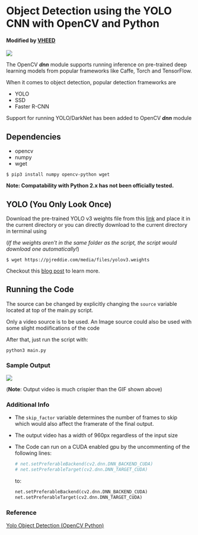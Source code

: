 # Object Detection using the YOLO CNN with OpenCV and Python 
#### Modified by [VHEED](https://twitter.com/The_Vheed)

[![](https://camo.githubusercontent.com/2fb0723ef80f8d87a51218680e209c66f213edf8/68747470733a2f2f666f7274686562616467652e636f6d2f696d616765732f6261646765732f6d6164652d776974682d707974686f6e2e737667)](https://python.org)

The OpenCV _**dnn**_ module supports running inference on pre-trained deep learning models from popular frameworks like Caffe, Torch and TensorFlow.

When it comes to object detection, popular detection frameworks are
 * YOLO
 * SSD
 * Faster R-CNN
 
 Support for running YOLO/DarkNet has been added to OpenCV _**dnn**_ module

## Dependencies
  * opencv
  * numpy
  * wget
  
```commandline
$ pip3 install numpy opencv-python wget
```

**Note: Compatability with Python 2.x has not been officially tested.**

 ## YOLO (You Only Look Once)
 
 Download the pre-trained YOLO v3 weights file from this [link](https://pjreddie.com/media/files/yolov3.weights) and place it in the current directory or you can directly download to the current directory in terminal using

(_If the weights aren't in the same folder as the script, the script would download one automatically!_) 

 ```commandline
 $ wget https://pjreddie.com/media/files/yolov3.weights
 ```

 Checkout this [blog post](http://www.arunponnusamy.com/yolo-object-detection-opencv-python.html) to learn more.
 
## Running the Code

The source can be changed by explicitly changing the ```source``` variable located at top of the main.py script.

Only a video source is to be used. An Image source could also be used with some slight modiifications of the code

After that, just run the script with:
```commandline
python3 main.py
```

### Sample Output
![](sample_output.gif)

(**Note**: Output video is much crispier than the GIF shown above)

### Additional Info

* The ```skip_factor``` variable determines the number of frames to skip which would also affect the framerate of the final output.

* The output video has a width of 960px regardless of the input size
* The Code can run on a CUDA enabled gpu by the uncommenting of the following lines:
    ```python
    # net.setPreferableBackend(cv2.dnn.DNN_BACKEND_CUDA)
    # net.setPreferableTarget(cv2.dnn.DNN_TARGET_CUDA)
    ```
  
    to:
    ```python
    net.setPreferableBackend(cv2.dnn.DNN_BACKEND_CUDA)
    net.setPreferableTarget(cv2.dnn.DNN_TARGET_CUDA)
    ```

### Reference
[Yolo Object Detection (OpenCV Python)](http://www.arunponnusamy.com/yolo-object-detection-opencv-python.html)
